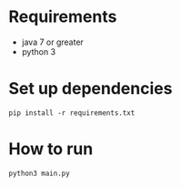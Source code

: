# Requirements

- java 7 or greater
- python 3

# Set up dependencies

```
pip install -r requirements.txt
```

# How to run

```
python3 main.py
```
